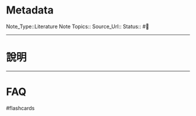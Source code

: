 # Metadata

Note_Type::Literature Note
Topics::
Source_Url::
Status:: #👶

---

# 說明

---

# FAQ

#flashcards
